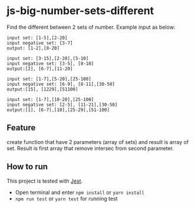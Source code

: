 # js-big-number-sets-different
Find the different between 2 sets of number. Example input as below:
```
input set: [1­-5],[2­-20]
input negative set: [3­-7]
output: [1­-2],[8­-20] 
­­­­­­­­­­­­­­­­­­­­­­­­­­­­­­­­­­­­­­­­­­­­­­­­­­­­­­­­­­­­­­­­­­­­­­ 
input set: [3­-15],[2-­20],[5-­10]
input negative set: [3­-5], [8­-10]
output:[2], [6­-7],[11­-20] 
­­­­­­­­­­­­­­­­­­­­­­­­­­­­­­­­­­­­­­­­­­­­­­­­­­­­­­­­­­­­­­­­­­­­­­ 
input set: [1­-7],[5­-20],[25­-100]
input negative set: [6­-9], [8­-11],[30­-50]
output:[1­5], [12­29],[51­100] 
­­­­­­­­­­­­­­­­­­­­­­­­­­­­­­­­­­­­­­­­­­­­­­­­­­­­­­­­­­­­­­­­­­­­­­ 
input set: [1­-7],[10­-20],[25­-100]
input negative set: [2­-5], [11­-21],[30­-50]
output:[1], [6­-7],[10],[25­-29],[51­-100]
```
## Feature
create function that have 2 parameters (array of sets) and result is array of set.
Result is first array that remove intersec from second parameter.

## How to run
This project is tested with [Jest](https://facebook.github.io/jest/).
* Open terminal and enter `npm install` or `yarn install`
* `npm run test` or `yarn test` for running test
